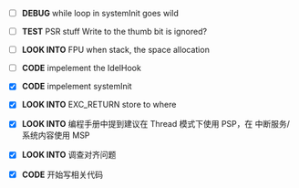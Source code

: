 - [ ] **DEBUG**
    while loop in systemInit goes wild

- [ ] **TEST**
    PSR stuff
    Write to the thumb bit is ignored?

- [ ] **LOOK INTO**
    FPU when stack, the space allocation

- [ ] **CODE**
    impelement the IdelHook

- [x] **CODE**
impelement systemInit

- [x] **LOOK INTO**
    EXC_RETURN store to where


- [x] **LOOK INTO**
    编程手册中提到建议在 Thread 模式下使用 PSP，在
    中断服务/系统内容使用 MSP

- [x] **LOOK INTO**
    调查对齐问题

- [x] **CODE**
    开始写相关代码
